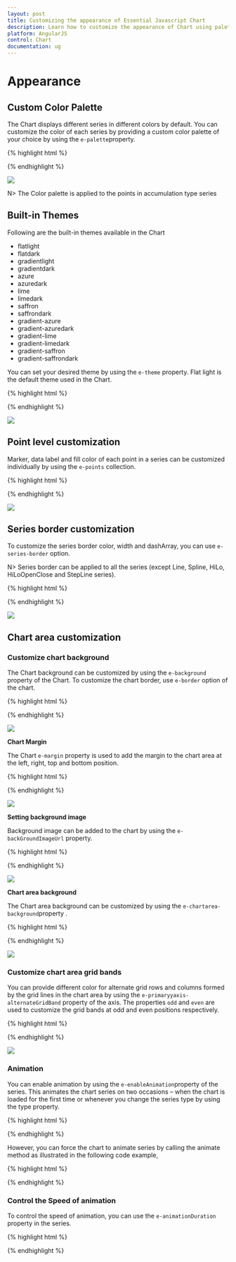 ```yaml
---
layout: post
title: Customizing the appearance of Essential Javascript Chart
description: Learn how to customize the appearance of Chart using palettes, themes, color, background and animation. 
platform: AngularJS
control: Chart
documentation: ug
---
```


# Appearance

## Custom Color Palette

The Chart displays different series in different colors by default. You can customize the color of each series by providing a custom color palette of your choice by using the `e-palette`property. 

{% highlight html %}

<html xmlns="http://www.w3.org/1999/xhtml" lang="en" ng-app="ChartApp">
    <head>
        <title>Essential Studio for AngularJS: Chart</title>
        <!--CSS and Script file References -->
    </head>
    <body ng-controller="ChartCtrl">
        <div id="container" ej-chart e-palette="palette" >
        </div>
        <script>
        angular.module('ChartApp', ['ejangular'])
        .controller('ChartCtrl', function ($scope) {
         $scope.palette=[{ "grey", "skyblue", "orange"}];
                   });
        </script>
    </body>
</html>
    


{% endhighlight %}

![](Appearance_images/Appearance_img1.png)


N> The Color palette is applied to the points in accumulation type series

## Built-in Themes

Following are the built-in themes available in the Chart

* flatlight
* flatdark
* gradientlight
* gradientdark
* azure
* azuredark
* lime
* limedark
* saffron
* saffrondark
* gradient-azure
* gradient-azuredark
* gradient-lime
* gradient-limedark
* gradient-saffron
* gradient-saffrondark


You can set your desired theme by using the `e-theme` property. Flat light is the default theme used in the Chart.

{% highlight html %}

 <html xmlns="http://www.w3.org/1999/xhtml" lang="en" ng-app="ChartApp">
    <head>
        <title>Essential Studio for AngularJS: Chart</title>
        <!--CSS and Script file References -->
    </head>
    <body ng-controller="ChartCtrl">
        <div id="container" ej-chart e-theme="gradientlight" >
        </div>
        <script>
        angular.module('ChartApp', ['ejangular'])
        .controller('ChartCtrl', function ($scope) {
                         });
        </script>
    </body>
</html>
    

{% endhighlight %}

![](Appearance_images/Appearance_img2.png)


## Point level customization

Marker, data label and fill color of each point in a series can be customized individually by using the `e-points` collection.

{% highlight html %}
 <html xmlns="http://www.w3.org/1999/xhtml" lang="en" ng-app="ChartApp">
    <head>
        <title>Essential Studio for AngularJS: Chart</title>
        <!--CSS and Script file References -->
    </head>
    <body ng-controller="ChartCtrl">
        <div id="container" ej-chart >
        <e-series>
        <e-series>
        <e-points>
        <e-points e-x="0" e-y="210" e-fill="#E27F2D" e-marker-visible="true" >
        </e-points>
        </e-series>
        </e-series>
        </div>
        <script>
        angular.module('ChartApp', ['ejangular'])
        .controller('ChartCtrl', function ($scope) {
        });         
        </script>
    </body>
</html>
    

{% endhighlight %}

![](Appearance_images/Appearance_img3.png)

## Series border customization

To customize the series border color, width and dashArray, you can use `e-series-border` option. 

N> Series border can be applied to all the series (except Line, Spline, HiLo, HiLoOpenClose and StepLine series).

{% highlight html %}

 <html xmlns="http://www.w3.org/1999/xhtml" lang="en" ng-app="ChartApp">
    <head>
        <title>Essential Studio for AngularJS: Chart</title>
        <!--CSS and Script file References -->
    </head>
    <body ng-controller="ChartCtrl">
        <div id="container" ej-chart >
        <e-series>
        <e-series e-series-border-color="blue" e-series-border-width="2"
        e-series-border-dasharray="5,3"></e-series>
        </e-series>
        </div>
        <script>
        angular.module('ChartApp', ['ejangular'])
        .controller('ChartCtrl', function ($scope) {
                  });
        </script>
    </body>
</html>
 

{% endhighlight %}

![](Appearance_images/Appearance_img4.png)

## Chart area customization

### Customize chart background

The Chart background can be customized by using the `e-background` property of the Chart. To customize the chart border, use `e-border` option of the chart. 

{% highlight html %}

<html xmlns="http://www.w3.org/1999/xhtml" lang="en" ng-app="ChartApp">
    <head>
        <title>Essential Studio for AngularJS: Chart</title>
        <!--CSS and Script file References -->
    </head>
    <body ng-controller="ChartCtrl">
        <div id="container" ej-chart e-background="skyblue" e-border-color="#FF0000" 
        e-border-width="2" e-border-opacity="0.35">
        </div>
        <script>
        angular.module('ChartApp', ['ejangular'])
        .controller('ChartCtrl', function ($scope) {
                         });
        </script>
    </body>
</html>
   

{% endhighlight %} 

![](Appearance_images/Appearance_img5.png)


**Chart Margin**

The Chart `e-margin` property is used to add the margin to the chart area at the left, right, top and bottom position.

{% highlight html %}

<html xmlns="http://www.w3.org/1999/xhtml" lang="en" ng-app="ChartApp">
    <head>
        <title>Essential Studio for AngularJS: Chart</title>
        <!--CSS and Script file References -->
    </head>
    <body ng-controller="ChartCtrl">
        <div id="container" ej-chart e-margin-left="40" e-margin-top="40" 
        e-margin-right="40" e-margin-bottom="40">
        </div>
        <script>
        angular.module('ChartApp', ['ejangular'])
        .controller('ChartCtrl', function ($scope) {
                    });
        </script>
    </body>
</html>
 

{% endhighlight %} 

![](Appearance_images/Appearance_img6.png)

**Setting background image**

Background image can be added to the chart by using the `e-backGroundImageUrl` property.

{% highlight html %}

<html xmlns="http://www.w3.org/1999/xhtml" lang="en" ng-app="ChartApp">
    <head>
        <title>Essential Studio for AngularJS: Chart</title>
        <!--CSS and Script file References -->
    </head>
    <body ng-controller="ChartCtrl">
        <div id="container" ej-chart e-backgroundimageurl="images/chart/wheat.png">
        </div>
        <script>
        angular.module('ChartApp', ['ejangular'])
        .controller('ChartCtrl', function ($scope) {
                    });
        </script>
    </body>
</html>
{% endhighlight %} 

![](Appearance_images/Appearance_img7.png)




**Chart area background**

The Chart area background can be customized by using the `e-chartarea-background`property . 

{% highlight html %}

 <html xmlns="http://www.w3.org/1999/xhtml" lang="en" ng-app="ChartApp">
    <head>
        <title>Essential Studio for AngularJS: Chart</title>
        <!--CSS and Script file References -->
    </head>
    <body ng-controller="ChartCtrl">
        <div id="container" ej-chart e-chartarea-background="skyblue">
        </div>
        <script>
        angular.module('ChartApp', ['ejangular'])
        .controller('ChartCtrl', function ($scope) {
                         });
        </script>
    </body>
</html>


{% endhighlight %} 

![](Appearance_images/Appearance_img8.png)


### Customize chart area grid bands

You can provide different color for alternate grid rows and columns formed by the grid lines in the chart area by using the `e-primaryyaxis-alternateGridBand` property of the axis. The properties `odd` and `even` are used to customize the grid bands at odd and even positions respectively. 

{% highlight html %}

 <html xmlns="http://www.w3.org/1999/xhtml" lang="en" ng-app="ChartApp">
    <head>
        <title>Essential Studio for AngularJS: Chart</title>
        <!--CSS and Script file References -->
    </head>
    <body ng-controller="ChartCtrl">
        <div id="container" ej-chart e-primaryyaxis-alternategridband-even-fill="#A7A9AB"
        e-primaryyaxis-alternategridband-even-opacity="0.1">
        </div>
        <script>
        angular.module('ChartApp', ['ejangular'])
        .controller('ChartCtrl', function ($scope) {
                  });
        </script>
    </body>
</html>

{% endhighlight %} 

![](Appearance_images/Appearance_img9.png)




### Animation

You can enable animation by using the `e-enableAnimation`property of the series. This animates the chart series on two occasions – when the chart is loaded for the first time or whenever you change the series type by using the type property.

{% highlight html %}

 <html xmlns="http://www.w3.org/1999/xhtml" lang="en" ng-app="ChartApp">
    <head>
        <title>Essential Studio for AngularJS: Chart</title>
        <!--CSS and Script file References -->
    </head>
    <body ng-controller="ChartCtrl">
        <div id="container" ej-chart >
        <e-series>
        <e-series e-enableanimation="true"></e-series>
        </e-series>
        </div>
        <script>
        angular.module('ChartApp', ['ejangular'])
        .controller('ChartCtrl', function ($scope) {
                     });
        </script>
    </body>
</html>



{% endhighlight %}

However, you can force the chart to animate series by calling the animate method as illustrated in the following code example,

{% highlight html %}

<html xmlns="http://www.w3.org/1999/xhtml" lang="en" ng-app="ChartApp">
    <head>
        <title>Essential Studio for AngularJS: Chart</title>
        <!--CSS and Script file References -->
    </head>
    <body ng-controller="ChartCtrl">
        <div id="container" ej-chart >
        <e-series>
        <e-series e-enableanimation="true"></e-series>
        </e-series>
        </div>
        <script>
        angular.module('ChartApp', ['ejangular'])
        .controller('ChartCtrl', function ($scope) {
                    });
                                //Dynamically animating Chart
        function animateChart(){
           //Calling the animate method for dynamic animation
        $("#container").ejChart("animate");      
              }
        </script>
    </body>
</html> 


{% endhighlight %}


### Control the Speed of animation

To control the speed of animation, you can use the `e-animationDuration` property in the series. 



{% highlight html %}

 <html xmlns="http://www.w3.org/1999/xhtml" lang="en" ng-app="ChartApp">
    <head>
        <title>Essential Studio for AngularJS: Chart</title>
        <!--CSS and Script file References -->
    </head>
    <body ng-controller="ChartCtrl">
        <div id="container" ej-chart >
        <e-series>
        <e-series e-enableanimation="true" e-animationduration="2000"></e-series>
        </e-series>
        </div>
        <script>
        angular.module('ChartApp', ['ejangular'])
        .controller('ChartCtrl', function ($scope) {
                     });
        </script>
    </body>
</html>



{% endhighlight %}



